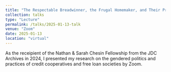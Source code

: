 ```yaml
---
title: "The Respectable Breadwinner, the Frugal Homemaker, and Their Prudent Children: Family and Credit in Interwar Poland"
collection: talks
type: "Lecture"
permalink: /talks/2025-01-13-talk
venue: "Zoom"
date: 2025-01-13
location: "virtual"
---
```


As the receipient of the Nathan & Sarah Chesin Fellowship from the JDC Archives in 2024, I presented my research on the gendered politics and practices of credit cooperatives and free loan societies by Zoom. 
